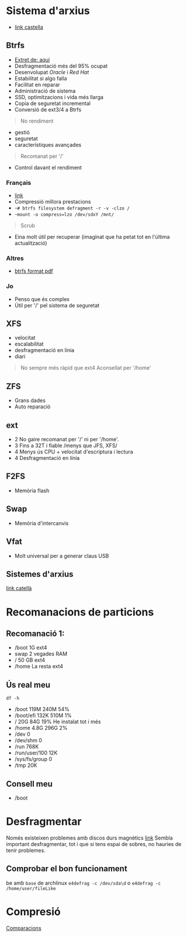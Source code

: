# Sistema d'arxius
- [link castella](https://wiki.archlinux.org/index.php/File_systems_(Espa%C3%B1ol))
## Btrfs
- [Extret de: aquí](https://blog.desdelinux.net/btrfs-usarlo-no-usarlo/)
- Desfragmentació més del 95% ocupat
- Desenvolupat *Oracle* i *Red Hat*
- Estabilitat si algo falla
- Facilitat en reparar
- Administració de sistema
- SSD, optimitzacions i vida més llarga
- Copia de seguretat incremental
- Conversió de ext3/4 a Btrfs
> No rendiment
- gestió
- seguretat
- característiques avançades
> Recomanat per '/'
- Control davant el rendiment

### Français
- [link](https://wiki.archlinux.fr/Btrfs)
- Compressió millora prestacions
- -`# btrfs filesystem defragment -r -v -clzo /`
- -`mount -o compress=lzo /dev/sdxY /mnt/`
> Scrub
- Eina molt útil per recuperar (imaginat que ha petat tot en l'última actualització)

### Altres
- [btrfs format pdf](http://marc.merlins.org/linux/talks/2015/Btrfs-LCA2015/Btrfs.pdf)

### Jo
- Penso que és complex
- Útil per '/' pel sistema de seguretat

## XFS
- velocitat
- escalabilitat
- desfragmentació en línia
- diari
> No sempre més ràpid que ext4
> Aconsellat per '/home'

## ZFS
- Grans dades
- Auto reparació

## ext
- 2 No gaire recomanat per '/' ni per '/home'.
- 3 Fins a 32T i fiable /menys que JFS, XFS/
- 4 Menys ús CPU + velocitat d'escriptura i lectura
- 4 Desfragmentació en línia

## F2FS
- Memòria flash

## Swap
- Memòria d'intercanvis

## Vfat
- Molt universal per a generar claus USB

## Sistemes d'arxius
[link catellà](https://wiki.archlinux.org/index.php/Partitioning_(Espa%C3%B1ol))


# Recomanacions de particions
## Recomanació 1:
- /boot		1G			ext4
- swap		2 vegades RAM
- /		50 GB			ext4
- /home		La resta		ext4


## Ús real meu
`df -h`
- /boot		119M	240M	54%
- /boot/efi	132K	510M	1%
- /		20G	84G	19%		He instalat tot i més
- /home		4.8G	296G	2%
- /dev		0
- /dev/shm	0
- /run		768K
- /run/user/100	12K
- /sys/fs/group	0
- /tmp		20K

## Consell meu
- /boot		


# Desfragmentar
Només existeixen problemes amb discos durs magnètics
[link](https://www.linuxadictos.com/tutorial-desfragmentar-tu-disco-duro-bajo-gnu-linux.html)
Sembla important desfragmentar, tot i que si tens espai de sobres, no hauries de tenir problemes.
## Comprobar el bon funcionament
be amb `base` de archlinux
`e4defrag -c /dev/sda\d`
o
`e4defrag -c /home/user/fileLike`

# Compresió
[Comparacions](http://blog.erdemagaoglu.com/post/4605524309/lzo-vs-snappy-vs-lzf-vs-zlib-a-comparison-of)
